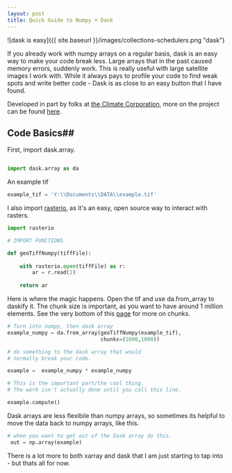 ```yaml
---
layout: post
title: Quick Guide to Numpy + Dask 
---
```


![dask is easy]({{ site.baseurl }}/images/collections-schedulers.png "dask")

If you already work with numpy arrays on a regular basis, dask is an easy way to make your code break less. Large arrays that in the past caused memory errors, suddenly work. This is really useful with large satellite images I work with. While it always pays to profile your code to find weak spots and write better code - Dask is as close to an easy button that I have found. 

Developed in part by folks at [the Climate Corporation](https://www.climate.com), more on the project can be found [here](http://xarray.pydata.org/en/stable/dask.html). 

## Code Basics##

First, import dask.array. 

```python

import dask.array as da

```
An example tif 

```python 
example_tif = 'Y:\\Documents\\DATA\\example.tif'
```
I also import [rasterio](https://github.com/mapbox/rasterio), as it's an easy, open source way to interact with rasters. 

```python 
import rasterio

# IMPORT FUNCTIONS

def geoTiffNumpy(tiffFile): 
    
    with rasterio.open(tiffFile) as r:
        ar = r.read(1)
    
    return ar
```
Here is where the magic happens. Open the tif and use da.from_array to daskify it. The chunk size is important, as you want to have around 1 million elements. See the very bottom of this [page](http://xarray.pydata.org/en/stable/dask.html) for more on chunks. 

```python
# Turn into numpy, then dask array
example_numpy = da.from_array(geoTiffNumpy(example_tif),
                              chunks=(1000,1000))

# do something to the dask array that would 
# normally break your code. 

example =  example_numpy * example_numpy

# This is the important part/the cool thing. 
# The work isn't actually done until you call this line. 

example.compute()
```
Dask arrays are less flexibile than numpy arrays, so sometimes its helpful to move the data back to numpy arrays, like this. 

``` python 
# when you want to get out of the Dask array do this. 
 out = np.array(example)
```
There is a lot more to both xarray and dask that I am just starting to tap into - but thats all for now. 
